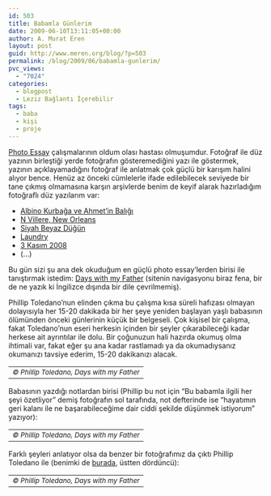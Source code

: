 ```yaml
---
id: 503
title: Babamla Günlerim
date: 2009-06-10T13:11:05+00:00
author: A. Murat Eren
layout: post
guid: http://www.meren.org/blog/?p=503
permalink: /blog/2009/06/babamla-gunlerim/
pvc_views:
  - "7024"
categories:
  - blogpost
  - Leziz Bağlantı İçerebilir
tags:
  - baba
  - kişi
  - proje
---
```

[Photo Essay](http://www.meren.org/blog/2006/08/photo-essay-nedir/ "Photo Essay Nedir?") çalışmalarının oldum olası hastası olmuşumdur. Fotoğraf ile düz yazının birleştiği yerde fotoğrafın gösteremediğini yazı ile göstermek, yazının açıklayamadığını fotoğraf ile anlatmak çok güçlü bir karışım halini alıyor bence. Henüz az önceki cümlelerle ifade edilebilecek seviyede bir tane çıkmış olmamasına karşın arşivlerde benim de keyif alarak hazırladığım fotoğraflı düz yazılarım var:

  * [Albino Kurbağa ve Ahmet’in Balığı](http://www.meren.org/blog/2007/01/albino-kurbaga-ve-ahmetin-baligi/)
  * [N Villere, New Orleans](http://www.meren.org/blog/2006/08/photo-essay-n-villere-new-orleans/)
  * [Siyah Beyaz Düğün](http://www.meren.org/blog/2007/08/siyah-beyaz-dugun/)
  * [Laundry](http://www.meren.org/blog/2009/03/laundry/)
  * [3 Kasım 2008](http://www.meren.org/blog/2008/11/3-kasim-2008/)
  * (&#8230;)

Bu gün sizi şu ana dek okuduğum en güçlü photo essay&#8217;lerden birisi ile tanıştırmak istedim: [Days with my Father](http://www.dayswithmyfather.com/) (sitenin navigasyonu biraz fena, bir de ne yazık ki İngilizce dışında bir dile çevrilmemiş).

Phillip Toledano&#8217;nun elinden çıkma bu çalışma kısa süreli hafızası olmayan dolayısıyla her 15-20 dakikada bir her şeye yeniden başlayan yaşlı babasının ölümünden önceki günlerinin küçük bir belgeseli. Çok kişisel bir çalışma, fakat Toledano&#8217;nun eseri herkesin içinden bir şeyler çıkarabileceği kadar herkese ait ayrıntılar ile dolu. Bir çoğunuzun hali hazırda okumuş olma ihtimali var, fakat eğer şu ana kadar rastlamadı ya da okumadıysanız okumanızı tavsiye ederim, 15-20 dakikanızı alacak.



<table border="0" width="100%">
  <tr>
    <td align="center">
      <img src="{{ site.baseurl }}/images/babamla-gunlerim-phillip_toledano_6.jpg" alt="" /><br /> <em><small>© Phillip Toledano, Days with my Father</small></em>
    </td>
  </tr>
</table>

Babasının yazdığı notlardan birisi (Phillip bu not için &#8220;Bu babamla ilgili her şeyi özetliyor&#8221; demiş fotoğrafın sol tarafında, not defterinde ise &#8220;hayatımın geri kalanı ile ne başarabileceğime dair ciddi şekilde düşünmek istiyorum&#8221; yazıyor):

<table border="0" width="100%">
  <tr>
    <td align="center">
      <img src="{{ site.baseurl }}/images/babamla-gunlerim-phillip_toledano_26.jpg" alt="" /><br /> <em><small>© Phillip Toledano, Days with my Father</small></em>
    </td>
  </tr>
</table>

Farklı şeyleri anlatıyor olsa da benzer bir fotoğrafımız da çıktı Phillip Toledano ile (benimki de [burada](http://www.meren.org/gallery/childhood%20memories/), üstten dördüncü):

<table border="0" width="100%">
  <tr>
    <td align="center">
      <img src="{{ site.baseurl }}/images/babamla-gunlerim-phillip_toledano_35.jpg" alt="" /><br /> <em><small>© Phillip Toledano, Days with my Father</small></em>
    </td>
  </tr>
</table>
